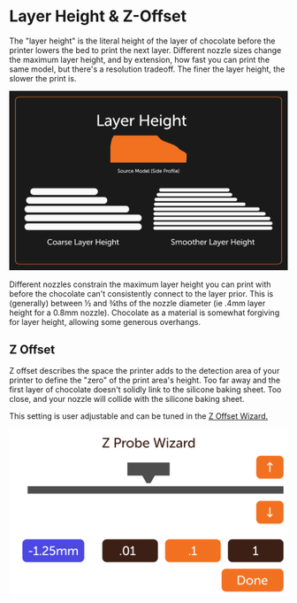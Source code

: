 # Layer Height & Z-Offset

The "layer height" is the literal height of the layer of chocolate before the printer lowers the bed to print the next layer.  Different nozzle sizes change the maximum layer height, and by extension, how fast you can print the same model, but there's a resolution tradeoff.  The finer the layer height, the slower the print is.

![Layer Height Explainer](../img/layer_height_diagram.png)

Different nozzles constrain the maximum layer height you can print with before the chocolate can't consistently connect to the layer prior.  This is (generally) between ½ and ¾ths of the nozzle diameter (ie .4mm layer height for a 0.8mm nozzle).   Chocolate as a material is somewhat forgiving for layer height, allowing some generous overhangs.

## Z Offset

Z offset describes the space the printer adds to the detection area of your printer to define the "zero" of the print area's height.  Too far away and the first layer of chocolate doesn't solidly link to the silicone baking sheet.  Too close, and your nozzle will collide with the silicone baking sheet.  

This setting is user adjustable and can be tuned in the [Z Offset Wizard.](../Advanced/Troubleshooting.md#z-offset)

![A replica of the "Z Probe Wizard" menu screen from the Cocoa Press printer.](../img/101/z_probe_wizard_mockup.png)

